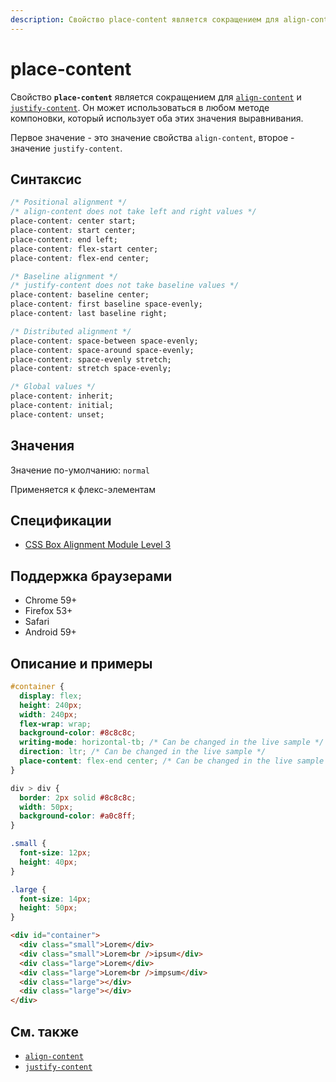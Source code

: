 ```yaml
---
description: Свойство place-content является сокращением для align-content и justify-content
---
```


# place-content

Свойство **`place-content`** является сокращением для [`align-content`](align-content.md) и [`justify-content`](justify-content.md). Он может использоваться в любом методе компоновки, который использует оба этих значения выравнивания.

Первое значение - это значение свойства `align-content`, второе - значение `justify-content`.

## Синтаксис

```css
/* Positional alignment */
/* align-content does not take left and right values */
place-content: center start;
place-content: start center;
place-content: end left;
place-content: flex-start center;
place-content: flex-end center;

/* Baseline alignment */
/* justify-content does not take baseline values */
place-content: baseline center;
place-content: first baseline space-evenly;
place-content: last baseline right;

/* Distributed alignment */
place-content: space-between space-evenly;
place-content: space-around space-evenly;
place-content: space-evenly stretch;
place-content: stretch space-evenly;

/* Global values */
place-content: inherit;
place-content: initial;
place-content: unset;
```

## Значения

Значение по-умолчанию: `normal`

Применяется к флекс-элементам

## Спецификации

- [CSS Box Alignment Module Level 3](https://drafts.csswg.org/css-align-3/#propdef-place-content)

## Поддержка браузерами

- Chrome 59+
- Firefox 53+
- Safari
- Android 59+

## Описание и примеры

```css
#container {
  display: flex;
  height: 240px;
  width: 240px;
  flex-wrap: wrap;
  background-color: #8c8c8c;
  writing-mode: horizontal-tb; /* Can be changed in the live sample */
  direction: ltr; /* Can be changed in the live sample */
  place-content: flex-end center; /* Can be changed in the live sample */
}

div > div {
  border: 2px solid #8c8c8c;
  width: 50px;
  background-color: #a0c8ff;
}

.small {
  font-size: 12px;
  height: 40px;
}

.large {
  font-size: 14px;
  height: 50px;
}
```

```html
<div id="container">
  <div class="small">Lorem</div>
  <div class="small">Lorem<br />ipsum</div>
  <div class="large">Lorem</div>
  <div class="large">Lorem<br />impsum</div>
  <div class="large"></div>
  <div class="large"></div>
</div>
```

## См. также

- [`align-content`](align-content.md)
- [`justify-content`](justify-content.md)
